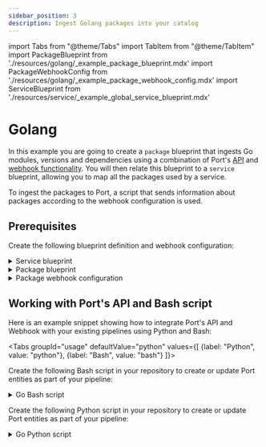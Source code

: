 ```yaml
---
sidebar_position: 3
description: Ingest Golang packages into your catalog
---
```


import Tabs from "@theme/Tabs"
import TabItem from "@theme/TabItem"
import PackageBlueprint from './resources/golang/\_example_package_blueprint.mdx'
import PackageWebhookConfig from './resources/golang/\_example_package_webhook_config.mdx'
import ServiceBlueprint from './resources/service/\_example_global_service_blueprint.mdx'

# Golang

In this example you are going to create a `package` blueprint that ingests Go modules, versions and dependencies using a combination of Port's [API](../../../api/api.md) and [webhook functionality](../../webhook.md). You will then relate this blueprint to a `service` blueprint, allowing you to map all the packages used by a service.

To ingest the packages to Port, a script that sends information about packages according to the webhook configuration is used.

## Prerequisites

Create the following blueprint definition and webhook configuration:

<details>
<summary>Service blueprint</summary>
<ServiceBlueprint/>
</details>

<details>
<summary>Package blueprint</summary>
<PackageBlueprint/>
</details>

<details>
<summary>Package webhook configuration</summary>

<PackageWebhookConfig/>

</details>

## Working with Port's API and Bash script

Here is an example snippet showing how to integrate Port's API and Webhook with your existing pipelines using Python and Bash:

<Tabs groupId="usage" defaultValue="python" values={[
{label: "Python", value: "python"},
{label: "Bash", value: "bash"}
]}>

<TabItem value="bash">

Create the following Bash script in your repository to create or update Port entities as part of your pipeline:

<details>

<summary>Go Bash script</summary>

```bash showLineNumbers
#!/bin/bash

# Get environment variables
WEBHOOK_URL="$WEBHOOK_URL"
SERVICE_ID="$SERVICE_ID"

set -e
# Create or clear the output file
echo "[]" > output.json

# Extract require lines from go.mod excluding the first and the last lines
mapfile -t requires < <(sed -n '/require (/,/)/p' go.mod | tail -n +2 | head -n -1)

# Parse each require line into a package JSON
for require in "${requires[@]}"; do
    # Ignore if line is 'require (' or ')'
    if [[ "$require" == "require (" ]] || [[ "$require" == ")" ]]; then
        continue
    fi

    # Split line into an array
    IFS=' ' read -r -a parts <<< "$require"

    # Assign array items to variables
    package_url="${parts[0]}"
    version="${parts[1]}"
    indirect=false

    # Check if line is indirect
    if [[ "${parts[2]}" == "//" && "${parts[3]}" == "indirect" ]]; then
        indirect=true
    fi

    # Extract the package name from the URL
    package_name=$(basename "$package_url")

    # Prepend 'https://' to package URL if not already there and remove any white spaces
    package_url=$(echo "$package_url" | tr -d '[:space:]')
    if [[ "$package_url" != http* ]]; then
        package_url="https://$package_url"
    fi

    # Create the package JSON
    package_json=$(jq -n \
        --arg pn "$package_name" \
        --arg id "$package_name" \
        --arg pu "$package_url" \
        --arg v "$version" \
        --argjson i "$indirect" \
        '{
            identifier: $id,
            packageName: $pn,
            packageUrl: $pu,
            version: $v,
            indirect: $i,
            service: $SERVICE_ID
        }')

    # Add the package JSON to the output file
    jq --argjson p "$package_json" '. += [$p]' output.json > temp.json && mv temp.json output.json

    # Send the package JSON to the webhook
    curl --location '$WEBHOOK_URL' \
        --header 'Content-Type: application/json' \
        --data "$package_json"
done
```

:::note

- The script utilizes the `mapfile` command, which is a built-in command in the Bash shell, to read lines from the `go.mod` file and store them in an array. Please note that this command may not be available in all shells by default. If you are using a different shell such as Dash or Zsh, you may need to switch to Bash or modify the script to achieve a similar functionality.

- The script heavily relies on the `jq` command for manipulating JSON data. It is used to create JSON objects based on the package details extracted from the `go.mod` file and append these objects to an output JSON file. It is important to note that `jq` is a powerful JSON processor for the command-line, but it is not typically included in many systems by default. You may need to install it separately to use it.

:::

</details>
</TabItem>

<TabItem value="python">

Create the following Python script in your repository to create or update Port entities as part of your pipeline:

<details>

<summary>Go Python script</summary>

```python showLineNumbers
# Dependencies to install:
# pip install requests
# pip install tldextract

import json
import requests
import os
from urllib.parse import urlparse

output_filename = "output.json"
webhook_url = os.environ.get('WEBHOOK_URL')
SERVICE_ID = os.environ.get('SERVICE_ID')

# Prepare the headers for the requests
headers = {'Content-Type': 'application/json'}

# Initialize the output file
with open(output_filename, 'w') as f:
    json.dump([], f)

# Read the go.mod file
with open('go.mod', 'r') as f:
    lines = f.readlines()

# Find all require blocks
require_blocks = []
start = -1
for i, line in enumerate(lines):
    if line.strip() == 'require (':
        start = i
    elif line.strip() == ')' and start != -1:
        require_blocks.append(lines[start + 1:i])
        start = -1

# Process each require block
for requires in require_blocks:
    for require in requires:
        parts = require.split()  # Split the line into parts

        package_url = parts[0]
        version = parts[1]
        indirect = len(parts) > 3 and parts[2] == "//" and parts[3] == "indirect"  # Check if the package is indirect

        # Parse the package name from the URL
        package_name = os.path.basename(urlparse(package_url).path)

        # Ensure package_url is in URL format
        if not package_url.startswith('http://') and not package_url.startswith('https://'):
            package_url = 'https://' + package_url

        # Prepare the package dictionary
        package_dict = {
            "identifier": package_name,
            "package_name": package_name,
            "package_url": package_url,
            "version": version,
            "indirect": indirect,
            "service" SERVICE_ID
        }

        # Append to the output file
        with open(output_filename, 'r+') as f:
            data = json.load(f)
            data.append(package_dict)
            f.seek(0)
            json.dump(data, f, indent=4)

        # Send data to the webhook
        response = requests.post(webhook_url, headers=headers, data=json.dumps(package_dict))
        print(response.status_code)

```

</details>
</TabItem>
</Tabs>
